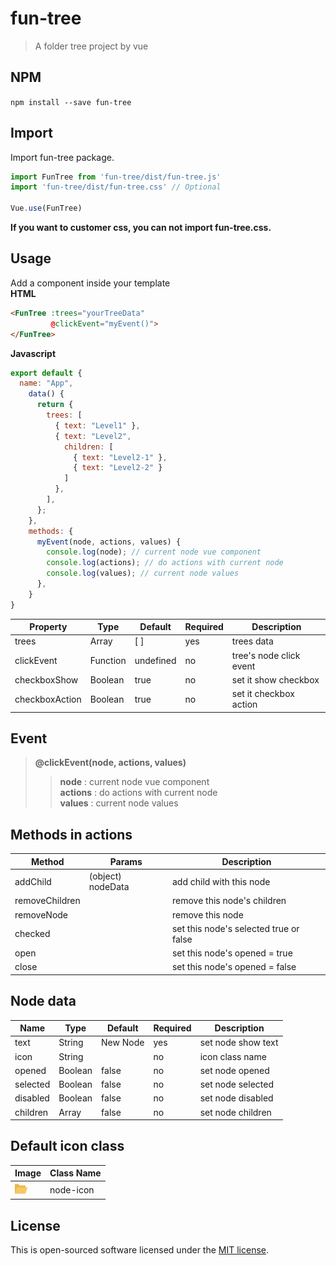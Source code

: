 # **fun-tree**

> A folder tree project by vue

## NPM
`npm install --save fun-tree`

## Import
Import fun-tree package.  
```js
import FunTree from 'fun-tree/dist/fun-tree.js'
import 'fun-tree/dist/fun-tree.css' // Optional

Vue.use(FunTree)
```
**If you want to customer css, you can not import fun-tree.css.**
## Usage
Add a component inside your template  
**HTML**
```html
<FunTree :trees="yourTreeData"
         @clickEvent="myEvent()">
</FunTree>
```
**Javascript**
```js
export default {
  name: "App",
    data() {
      return {
        trees: [
          { text: "Level1" },
          { text: "Level2", 
            children: [
              { text: "Level2-1" },
              { text: "Level2-2" }
            ] 
          },
        ],
      };
    },
    methods: {
      myEvent(node, actions, values) {
        console.log(node); // current node vue component
        console.log(actions); // do actions with current node
        console.log(values); // current node values  
      },
    }
}
```
Property        | Type     | Default     | Required | Description
----------------|--------- |-------------|----------|--------------
trees           | Array    | [ ]         | yes      | trees data
clickEvent      | Function | undefined   | no       | tree's node click event
checkboxShow    | Boolean  | true        | no       | set it show checkbox
checkboxAction  | Boolean  | true        | no       | set it checkbox action

## Event
>**@clickEvent(node, actions, values)**  
>>**node** : current node vue component  
>>**actions** : do actions with current node  
>>**values** : current node values  

## Methods in actions

Method         | Params             | Description
---------------|------------------  |-----------------------
addChild       | (object) nodeData  | add child with this node
removeChildren |                    | remove this node's children
removeNode     |                    | remove this node
checked        |                    | set this node's selected true or false
open           |                    | set this node's opened = true
close          |                    | set this node's opened = false

## Node data

Name            | Type     | Default     | Required | Description
----------------|--------- |-------------|----------|--------------
text            | String   | New Node    | yes      | set node show text
icon            | String   |             | no       | icon class name
opened          | Boolean  | false       | no       | set node opened
selected        | Boolean  | false       | no       | set node selected
disabled        | Boolean  | false       | no       | set node disabled
children        | Array    | false       | no       | set node children

## Default icon class

Image                                                  | Class Name     
-------------------------------------------------------|------------
<img src="./src/assets/folder.svg" style="width:20px"> | node-icon

## License

This is open-sourced software licensed under the [MIT license](http://opensource.org/licenses/MIT).
